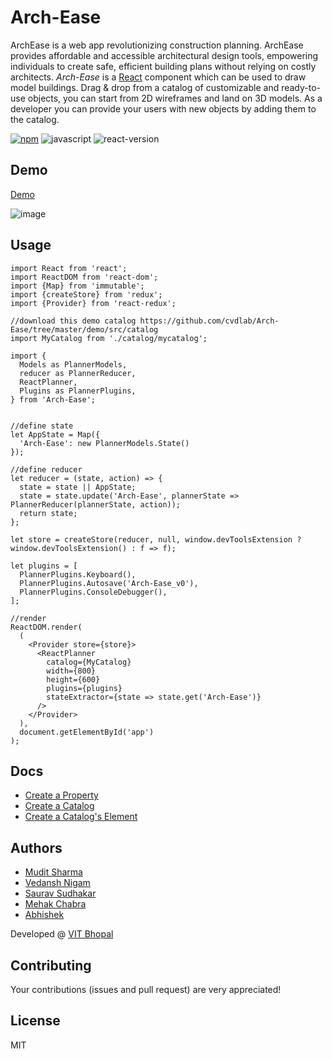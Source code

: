# Arch-Ease
ArchEase is a web app revolutionizing construction planning. ArchEase provides affordable and accessible architectural design tools, empowering individuals to create safe, efficient building plans without relying on costly architects.
*Arch-Ease* is a [React][react] component which can be used to draw model buildings. Drag & drop from a catalog of customizable and ready-to-use objects, you can start from 2D wireframes and land on 3D models. As a developer you can provide your users with new objects by adding them to the catalog.

[![npm][npm_label]][npm_link]
![javascript][js]
![react-version][react_version]

## Demo

[Demo][demo]

![image](https://github.com/Arch-Ease/web/assets/72194471/2c1491b0-3e3a-493f-bed4-2f542b46800e)


## Usage

``` es6
import React from 'react';
import ReactDOM from 'react-dom';
import {Map} from 'immutable';
import {createStore} from 'redux';
import {Provider} from 'react-redux';

//download this demo catalog https://github.com/cvdlab/Arch-Ease/tree/master/demo/src/catalog
import MyCatalog from './catalog/mycatalog';

import {
  Models as PlannerModels,
  reducer as PlannerReducer,
  ReactPlanner,
  Plugins as PlannerPlugins,
} from 'Arch-Ease';


//define state
let AppState = Map({
  'Arch-Ease': new PlannerModels.State()
});

//define reducer
let reducer = (state, action) => {
  state = state || AppState;
  state = state.update('Arch-Ease', plannerState => PlannerReducer(plannerState, action));
  return state;
};

let store = createStore(reducer, null, window.devToolsExtension ? window.devToolsExtension() : f => f);

let plugins = [
  PlannerPlugins.Keyboard(),
  PlannerPlugins.Autosave('Arch-Ease_v0'),
  PlannerPlugins.ConsoleDebugger(),
];

//render
ReactDOM.render(
  (
    <Provider store={store}>
      <ReactPlanner
        catalog={MyCatalog}
        width={800}
        height={600}
        plugins={plugins}
        stateExtractor={state => state.get('Arch-Ease')}
      />
    </Provider>
  ),
  document.getElementById('app')
);

```

## Docs

- [Create a Property](docs/HOW_TO_CREATE_A_PROPERTY.md)
- [Create a Catalog](docs/HOW_TO_CREATE_A_CATALOG.md)
- [Create a Catalog's Element](docs/HOW_TO_CREATE_AN_ELEMENT.md)

## Authors

- [Mudit Sharma](https://github.com/chrvadala)
- [Vedansh Nigam](https://github.com/vednig)
- [Saurav Sudhakar](https://github.com/GeekNinja24)
- [Mehak Chabra](https://github.com/mehakchabra)
- [Abhishek]()

Developed @ [VIT Bhopal][cvdlab]

## Contributing

Your contributions (issues and pull request) are very appreciated!

## License

MIT

[react]: https://facebook.github.io/react/
[npm_label]: https://img.shields.io/npm/v/Arch-Ease.svg?maxAge=2592000?style=plastic
[npm_link]: https://www.npmjs.com/package/Arch-Ease
[js]: https://img.shields.io/badge/javascript-ES6-fbde34.svg
[react_version]: https://img.shields.io/badge/react%20version-16.0.0%20or%20later-61dafb.svg
[preview_image]: https://raw.githubusercontent.com/cvdlab/Arch-Ease/master/preview.png
[demo]: https://cvdlab.github.io/Arch-Ease
[cvdlab]: http://cvdlab.org/
"# web" 
